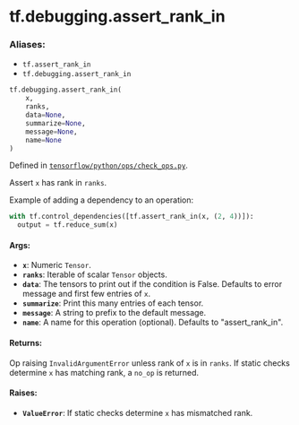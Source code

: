 <div itemscope itemtype="http://developers.google.com/ReferenceObject">
<meta itemprop="name" content="tf.debugging.assert_rank_in" />
<meta itemprop="path" content="Stable" />
</div>

# tf.debugging.assert_rank_in

### Aliases:

* `tf.assert_rank_in`
* `tf.debugging.assert_rank_in`

``` python
tf.debugging.assert_rank_in(
    x,
    ranks,
    data=None,
    summarize=None,
    message=None,
    name=None
)
```



Defined in [`tensorflow/python/ops/check_ops.py`](/code/stable/tensorflow/python/ops/check_ops.py).

Assert `x` has rank in `ranks`.

Example of adding a dependency to an operation:

```python
with tf.control_dependencies([tf.assert_rank_in(x, (2, 4))]):
  output = tf.reduce_sum(x)
```

#### Args:

* <b>`x`</b>:  Numeric `Tensor`.
* <b>`ranks`</b>:  Iterable of scalar `Tensor` objects.
* <b>`data`</b>:  The tensors to print out if the condition is False.  Defaults to
    error message and first few entries of `x`.
* <b>`summarize`</b>: Print this many entries of each tensor.
* <b>`message`</b>: A string to prefix to the default message.
* <b>`name`</b>: A name for this operation (optional).
    Defaults to "assert_rank_in".


#### Returns:

Op raising `InvalidArgumentError` unless rank of `x` is in `ranks`.
If static checks determine `x` has matching rank, a `no_op` is returned.


#### Raises:

* <b>`ValueError`</b>:  If static checks determine `x` has mismatched rank.